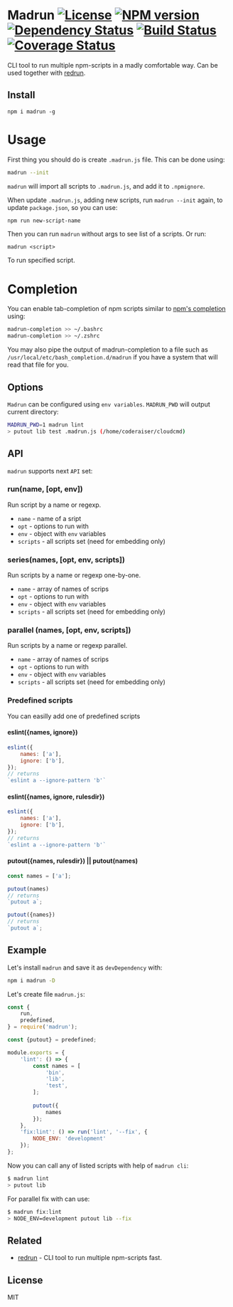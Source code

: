 # Madrun [![License][LicenseIMGURL]][LicenseURL] [![NPM version][NPMIMGURL]][NPMURL] [![Dependency Status][DependencyStatusIMGURL]][DependencyStatusURL] [![Build Status][BuildStatusIMGURL]][BuildStatusURL] [![Coverage Status][CoverageIMGURL]][CoverageURL]

CLI tool to run multiple npm-scripts in a madly comfortable way. Can be used together with [redrun](https://github.com/coderaiser/redrun).

## Install

```
npm i madrun -g
```

# Usage

First thing you should do is create `.madrun.js` file.
This can be done using:

```sh
madrun --init
```

`madrun` will import all scripts to `.madrun.js`, and add it to `.npmignore`.

When update `.madrun.js`, adding new scripts, run `madrun --init` again, to update `package.json`, so you can use:

```sh
npm run new-script-name
```

Then you can run `madrun` without args to see list of a scripts. Or run: 

```
madrun <script>
```

To run specified script.

# Completion

You can enable tab-completion of npm scripts similar to [npm's completion](
https://docs.npmjs.com/cli/completion) using:

```sh
madrun-completion >> ~/.bashrc
madrun-completion >> ~/.zshrc
```

You may also pipe the output of madrun-completion to a file such as `/usr/local/etc/bash_completion.d/madrun` if you have a system that will read that file for you.

## Options

`Madrun` can be configured using `env variables`.
`MADRUN_PWD` will output current directory:

```sh
MADRUN_PWD=1 madrun lint
> putout lib test .madrun.js (/home/coderaiser/cloudcmd)
```

## API

`madrun` supports next `API` set:

### run(name, [opt, env])
Run script by a name or regexp.

- `name` - name of a sript
- `opt` - options to run with
- `env` - object with `env` variables
- `scripts` - all scripts set (need for embedding only)

### series(names, [opt, env, scripts])
Run scripts by a name or regexp one-by-one.

- `name` - array of names of scrips
- `opt` - options to run with
- `env` - object with `env` variables
- `scripts` - all scripts set (need for embedding only)

### parallel (names, [opt, env, scripts])
Run scripts by a name or regexp parallel.

- `name` - array of names of scrips
- `opt` - options to run with
- `env` - object with `env` variables
- `scripts` - all scripts set (need for embedding only)

### Predefined scripts

You can easilly add one of predefined scripts

#### eslint({names, ignore})

```js
eslint({
    names: ['a'],
    ignore: ['b'],
});
// returns
`eslint a --ignore-pattern 'b'`
```

#### eslint({names, ignore, rulesdir})

```js
eslint({
    names: ['a'],
    ignore: ['b'],
});
// returns
`eslint a --ignore-pattern 'b'`
```

#### putout({names, rulesdir}) || putout(names)

```js
const names = ['a'];

putout(names)
// returns
`putout a`;

putout({names})
// returns
`putout a`;
```

## Example

Let's install `madrun` and save it as `devDependency` with:

```sh
npm i madrun -D
```

Let's create file `madrun.js`:

```js
const {
    run,
    predefined,
} = require('madrun');

const {putout} = predefined;

module.exports = {
    'lint': () => {
        const names = [
            'bin',
            'lib',
            'test',
        ];
        
        putout({
            names
        });
    },
    'fix:lint': () => run('lint', '--fix', {
        NODE_ENV: 'development'
    });
};
```

Now you can call any of listed scripts with help of `madrun cli`:

```sh
$ madrun lint
> putout lib
```

For parallel fix with can use:

```sh
$ madrun fix:lint
> NODE_ENV=development putout lib --fix
```

## Related

- [redrun](https://github.com/coderaiser/redrun) - CLI tool to run multiple npm-scripts fast.

## License

MIT

[NPMIMGURL]:                https://img.shields.io/npm/v/madrun.svg?style=flat
[BuildStatusIMGURL]:        https://img.shields.io/travis/coderaiser/madrun/master.svg?style=flat
[DependencyStatusIMGURL]:   https://img.shields.io/david/coderaiser/madrun.svg?style=flat
[LicenseIMGURL]:            https://img.shields.io/badge/license-MIT-317BF9.svg?style=flat
[NPMURL]:                   https://npmjs.org/package/madrun "npm"
[BuildStatusURL]:           https://travis-ci.org/coderaiser/madrun  "Build Status"
[DependencyStatusURL]:      https://david-dm.org/coderaiser/madrun "Dependency Status"
[LicenseURL]:               https://tldrlegal.com/license/mit-license "MIT License"

[CoverageURL]:              https://coveralls.io/github/coderaiser/madrun?branch=master
[CoverageIMGURL]:           https://coveralls.io/repos/coderaiser/madrun/badge.svg?branch=master&service=github

